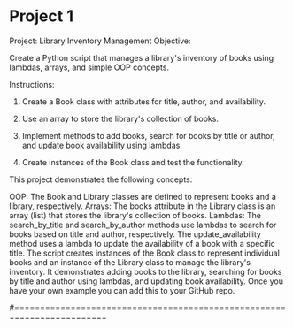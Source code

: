 #  Project 1

Project: Library Inventory Management
Objective:

Create a Python script that manages a library's inventory of books using lambdas, arrays, and simple OOP concepts.

Instructions:

1. Create a Book class with attributes for title, author, and availability.

2. Use an array to store the library's collection of books.

3. Implement methods to add books, search for books by title or author, and update book availability using lambdas.

4. Create instances of the Book class and test the functionality.


This project demonstrates the following concepts:

OOP: The Book and Library classes are defined to represent books and a library, respectively.
Arrays: The books attribute in the Library class is an array (list) that stores the library's collection of books.
Lambdas:
The search_by_title and search_by_author methods use lambdas to search for books based on title and author, respectively.
The update_availability method uses a lambda to update the availability of a book with a specific title.
The script creates instances of the Book class to represent individual books and an instance of the Library class to manage the library's inventory. It demonstrates adding books to the library, searching for books by title and author using lambdas, and updating book availability. Once you have your own example you can add this to your GitHub repo.


#========================================================================
